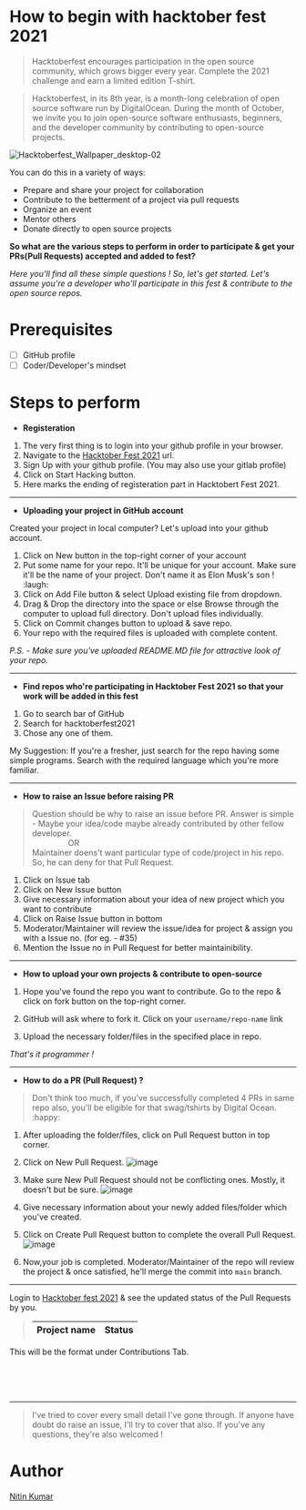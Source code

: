 # How to begin with hacktober fest 2021

> Hacktoberfest encourages participation in the open source community, which grows bigger every year. Complete the 2021 challenge and earn a limited edition T-shirt.  

> Hacktoberfest, in its 8th year, is a month-long celebration of open source software run by DigitalOcean. During the month of October, we invite you to join open-source software enthusiasts, beginners, and the developer community by contributing to open-source projects. 

![Hacktoberfest_Wallpaper_desktop-02](https://user-images.githubusercontent.com/40369168/135885122-0931eeb0-ef6c-4ac7-9842-9d555c58a467.png)


You can do this in a variety of ways:

- Prepare and share your project for collaboration
- Contribute to the betterment of a project via pull requests
- Organize an event
- Mentor others
- Donate directly to open source projects

**So what are the various steps to perform in order to participate & get your PRs(Pull Requests) accepted and added to fest?**

*Here you'll find all these simple questions !
So, let's get started. Let's assume you're a developer who'll participate in this fest & contribute to the open source repos.*

# Prerequisites

- [ ] GitHub profile
- [ ] Coder/Developer's mindset

# Steps to perform

- **Registeration**
1. The very first thing is to login into your github profile in your browser.
2. Navigate to the [Hacktober Fest 2021](https://hacktoberfest.digitalocean.com/) url.
3. Sign Up with your github profile. (You may also use your gitlab profile)
4. Click on Start Hacking button.
5. Here marks the ending of registeration part in Hacktobert Fest 2021.

---
- **Uploading your project in GitHub account**

Created your project in local computer? Let's upload into your github account.

1. Click on New button in the top-right corner of your account
2. Put some name for your repo. It'll be unique for your account. Make sure it'll be the name of your project. Don't name it as Elon Musk's son ! :laugh:
3. Click on Add File button & select Upload existing file from dropdown.
4. Drag & Drop the directory into the space or else Browse through the computer to upload full directory. Don't upload files individually.
5. Click on Commit changes button to upload & save repo.
6. Your repo with the required files is uploaded with complete content. 

*P.S. - Make sure you've uploaded README.MD file for attractive look of your repo.*

---

- **Find repos who're participating in Hacktober Fest 2021 so that your work will be added in this fest**

1. Go to search bar of GitHub
2. Search for hacktoberfest2021
3. Chose any one of them. 

My Suggestion: If you're a fresher, just search for the repo having some simple programs. Search with the required language which you're more familiar.

---

- **How to raise an Issue before raising PR**

> Question should be why to raise an issue before PR. Answer is simple - Maybe your idea/code maybe already contributed by other fellow developer.  
&ensp;&ensp;&ensp;&ensp;&ensp;&ensp;&ensp;&ensp;&ensp;OR   
Maintainer doens't want particular type of code/project in his repo. So, he can deny for that Pull Request.

1. Click on Issue tab
2. Click on New Issue button
3. Give necessary information about your idea of new project which you want to contribute
4. Click on Raise Issue button in bottom
5. Moderator/Maintainer will review the issue/idea for project & assign you with a Issue no. (for eg. - #35)
6. Mention the Issue no in Pull Request for better maintainibility.

---

- **How to upload your own projects & contribute to open-source**

1. Hope you've found the repo you want to contribute. Go to the repo & click on fork button on the top-right corner.
  
2. GitHub will ask where to fork it. Click on your `username/repo-name` link
  
3. Upload the necessary folder/files in the specified place in repo.

*That's it programmer !*

---

- **How to do a PR (Pull Request) ?**
> Don't think too much, if you've successfully completed 4 PRs in same repo also, you'll be eligible for that swag/tshirts by Digital Ocean. :happy:

1. After uploading the folder/files, click on Pull Request button in top corner.
2. Click on New Pull Request.
  ![image](https://user-images.githubusercontent.com/40369168/135883341-56f8dcdc-6fbf-4dc8-ba6b-c7feee4fbd9a.png)

3. Make sure New Pull Request should not be conflicting ones. Mostly, it doesn't but be sure.
  ![image](https://user-images.githubusercontent.com/40369168/135883604-25c68ec5-f35c-4a85-85eb-b4eded7ce55d.png)

5. Give necessary information about your newly added files/folder which you've created.
  
6. Click on Create Pull Request button to complete the overall Pull Request.
  ![image](https://user-images.githubusercontent.com/40369168/135883837-eb24f0ec-cb90-4f74-83ac-c57b52683cc5.png)

7. Now,your job is completed. Moderator/Maintainer of the repo will review the project & once satisfied, he'll merge the commit into `main` branch.

---

Login to [Hacktober fest 2021](https://hacktoberfest.digitalocean.com/) & see the updated status of the Pull Requests by you.

> | Project name | Status |  
> |---|---|

This will be the format under Contributions Tab.

<br><br><br>

---

> I've tried to cover every small detail I've gone through. If anyone have doubt do raise an issue, I'll try to cover that also. If you've any questions, they're also welcomed !

# Author

[Nitin Kumar](https://github/com/nitinkumar30/)




